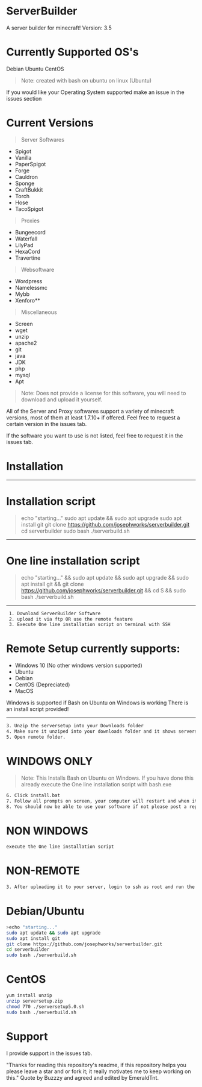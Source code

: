 # ServerBuilder

A server builder for minecraft!
Version: 3.5

# Currently Supported OS's

Debian
Ubuntu
CentOS

> Note: created with bash on ubuntu on linux (Ubuntu)

If you would like your Operating System supported make an issue in the issues section

# Current Versions

> Server Softwares
* Spigot
* Vanilla
* PaperSpigot
* Forge
* Cauldron
* Sponge
* CraftBukkit
* Torch
* Hose
* TacoSpigot

> Proxies
* Bungeecord
* Waterfall
* LilyPad
* HexaCord
* Travertine

> Websoftware
* Wordpress
* Namelessmc
* Mybb
* Xenforo**

> Miscellaneous

* Screen
* wget
* unzip
* apache2
* git
* java
* JDK
* php
* mysql
* Apt

> Note:
Does not provide a license for this software, you will need to download and upload it yourself.

All of the Server and Proxy softwares support a variety of minecraft versions, most of them at least 1.7.10+ if offered. Feel free to request a certain version in the issues tab.

If the software you want to use is not listed, feel free to request it in the issues tab.

# Installation

---

# Installation script

>echo "starting..."
sudo apt update && sudo apt upgrade
sudo apt install git
git clone https://github.com/josephworks/serverbuilder.git
cd serverbuilder
sudo bash ./serverbuild.sh
---

# One line installation script

>echo "starting..." && sudo apt update && sudo apt upgrade && sudo apt install git && git clone https://github.com/josephworks/serverbuilder.git && cd S && sudo bash ./serverbuild.sh
---

```sh
 1. Download ServerBuilder Software
 2. upload it via ftp OR use the remote feature
 3. Execute One line installation script on terminal with SSH
```

# Remote Setup currently supports:

* Windows 10 (No other windows version supported)
* Ubuntu
* Debian
* CentOS (Depreciated)
* MacOS

Windows is supported if Bash on Ubuntu on Windows is working
There is an install script provided!

---

```sh
3. Unzip the serversetup into your Downloads folder
4. Make sure it unziped into your downloads folder and it shows serversetup5.0.sh and the folder Remote
5. Open remote folder.
```

# WINDOWS ONLY

> Note: This Installs Bash on Ubuntu on Windows. If you have done this already execute the One line installation script with bash.exe

```sh
6. Click install.bat
7. Follow all prompts on screen, your computer will restart and when it does a cmd window should appear, follow prompts and then it will open the remote script. Follow all prompts with the remote script to install your software.
8. You should now be able to use your software if not please post a report here.
```

# NON WINDOWS

```sh
execute the One line installation script
```

# NON-REMOTE

```sh
3. After uploading it to your server, login to ssh as root and run the following commands:
```

# Debian/Ubuntu

```sh
>echo "starting..."
sudo apt update && sudo apt upgrade
sudo apt install git
git clone https://github.com/josephworks/serverbuilder.git
cd serverbuilder
sudo bash ./serverbuild.sh
```

# CentOS

```sh
yum install unzip
unzip serversetup.zip
chmod 770 ./serversetup5.0.sh
sudo bash ./serverbuild.sh
```

# Support
I provide support in the issues tab.

"Thanks for reading this repository's readme, if this repository helps you please leave a star and or fork it; it really motivates me to keep working on this." Quote by Buzzzy and agreed and edited by EmeraldTnt.
